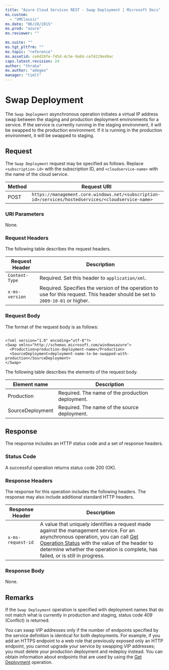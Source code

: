 ```yaml
---
title: "Azure Cloud Services REST - Swap Deployment | Microsoft Docs"
ms.custom: 
  - "VMClassic"
ms.date: "06/28/2015"
ms.prod: "azure"
ms.reviewer: ""

ms.suite: ""
ms.tgt_pltfrm: ""
ms.topic: "reference"
ms.assetid: ce6d28fe-745d-4c5e-9a04-cef4229e49ac
caps.latest.revision: 24
author: "thraka"
ms.author: "adegeo"
manager: "timlt"
---
```

# Swap Deployment
The `Swap Deployment` asynchronous operation initiates a virtual IP address swap between the staging and production deployment environments for a service. If the service is currently running in the staging environment, it will be swapped to the production environment. If it is running in the production environment, it will be swapped to staging.  
  
## Request  
 The `Swap Deployment` request may be specified as follows. Replace `<subscription-id>` with the subscription ID, and `<cloudservice-name>` with the name of the cloud service.  
  
|Method|Request URI|  
|------------|-----------------|  
|POST|`https://management.core.windows.net/<subscription-id>/services/hostedservices/<cloudservice-name>`|  
  
### URI Parameters  
 None.  
  
### Request Headers  
 The following table describes the request headers.  
  
|Request Header|Description|  
|--------------------|-----------------|  
|`Content-Type`|Required. Set this header to `application/xml`.|  
|`x-ms-version`|Required. Specifies the version of the operation to use for this request. This header should be set to `2009-10-01` or higher.|  
  
### Request Body  
 The format of the request body is as follows:  
  
```  
  
<?xml version="1.0" encoding="utf-8"?>  
<Swap xmlns="http://schemas.microsoft.com/windowsazure">  
  <Production>production-deployment-name</Production>  
  <SourceDeployment>deployment-name-to-be-swapped-with-production</SourceDeployment>  
</Swap>  
```  
  
 The following table describes the elements of the request body.  
  
|Element name|Description|  
|------------------|-----------------|  
|Production|Required. The name of the production deployment.|  
|SourceDeployment|Required. The name of the source deployment.|  
  
## Response  
 The response includes an HTTP status code and a set of response headers.  
  
### Status Code  
 A successful operation returns status code 200 (OK).  
  
### Response Headers  
 The response for this operation includes the following headers. The response may also include additional standard HTTP headers.  
  
|Response Header|Description|  
|---------------------|-----------------|  
|`x-ms-request-id`|A value that uniquely identifies a request made against the management service. For an asynchronous operation, you can call [Get Operation Status](https://msdn.microsoft.com/library/azure/1215ece5-cbef-4a85-a3db-ab6c20c2c6df) with the value of the header to determine whether the operation is complete, has failed, or is still in progress.|  
  
### Response Body  
 None.  
  
## Remarks  
 If the `Swap Deployment` operation is specified with deployment names that do not match what is currently in production and staging, status code 409 (Conflict) is returned.  
  
 You can swap VIP addresses only if the number of endpoints specified by the service definition is identical for both deployments. For example, if you add an HTTPS endpoint to a web role that previously exposed only an HTTP endpoint, you cannot upgrade your service by swapping VIP addresses; you must delete your production deployment and redeploy instead. You can obtain information about endpoints that are used by using the [Get Deployment](rest-get-deployment.md) operation.